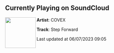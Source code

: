## Currently Playing on SoundCloud

[<img align="left" width="100" src="https://i1.sndcdn.com/artworks-2KdsKsKJnLxQXgPh-zYtObw-t500x500.jpg">](https://soundcloud.com/covexmusic/step-forward)

**Artist**: COVEX 

**Track**: Step Forward

Last updated at 06/07/2023 09:05
